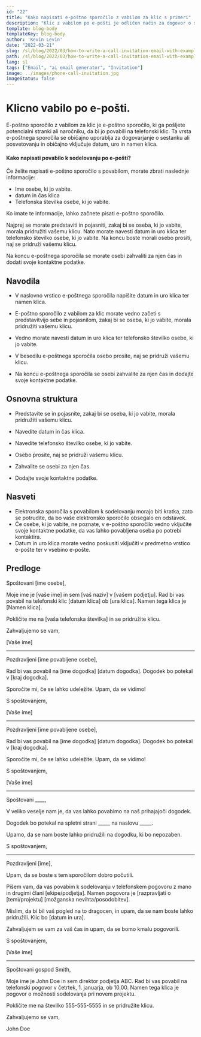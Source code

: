 ```yaml
---
id: "22"
title: "Kako napisati e-poštno sporočilo z vabilom za klic s primeri"
description: "Klic z vabilom po e-pošti je odličen način za dogovor o srečanju ali posvetovanju s potencialno stranko ali naročnikom."
template: blog-body
templateKey: blog-body
author: 'Kevin Levin'
date: "2022-03-21"
slug: /sl/blog/2022/03/how-to-write-a-call-invitation-email-with-examples
path: /sl/blog/2022/03/how-to-write-a-call-invitation-email-with-examples
lang: sl
tags: ["Email", "ai email generator", "Invitation"]
image: ../images/phone-call-invitation.jpg
imageStatus: false
---
```

# Klicno vabilo po e-pošti.


E-poštno sporočilo z vabilom za klic je e-poštno sporočilo, ki ga pošljete potencialni stranki ali naročniku, da bi jo povabili na telefonski klic. Ta vrsta e-poštnega sporočila se običajno uporablja za dogovarjanje o sestanku ali posvetovanju in običajno vključuje datum, uro in namen klica.

#### Kako napisati povabilo k sodelovanju po e-pošti?

Če želite napisati e-poštno sporočilo s povabilom, morate zbrati naslednje informacije:

- Ime osebe, ki jo vabite.
- datum in čas klica
- Telefonska številka osebe, ki jo vabite.

Ko imate te informacije, lahko začnete pisati e-poštno sporočilo.

Najprej se morate predstaviti in pojasniti, zakaj bi se oseba, ki jo vabite, morala pridružiti vašemu klicu. Nato morate navesti datum in uro klica ter telefonsko številko osebe, ki jo vabite. Na koncu boste morali osebo prositi, naj se pridruži vašemu klicu.

Na koncu e-poštnega sporočila se morate osebi zahvaliti za njen čas in dodati svoje kontaktne podatke.

## Navodila

- V naslovno vrstico e-poštnega sporočila napišite datum in uro klica ter namen klica.

- E-poštno sporočilo z vabilom za klic morate vedno začeti s predstavitvijo sebe in pojasnilom, zakaj bi se oseba, ki jo vabite, morala pridružiti vašemu klicu.

- Vedno morate navesti datum in uro klica ter telefonsko številko osebe, ki jo vabite.

- V besedilu e-poštnega sporočila osebo prosite, naj se pridruži vašemu klicu.

- Na koncu e-poštnega sporočila se osebi zahvalite za njen čas in dodajte svoje kontaktne podatke.


## Osnovna struktura

- Predstavite se in pojasnite, zakaj bi se oseba, ki jo vabite, morala pridružiti vašemu klicu.

- Navedite datum in čas klica.

- Navedite telefonsko številko osebe, ki jo vabite.

- Osebo prosite, naj se pridruži vašemu klicu.

- Zahvalite se osebi za njen čas.

- Dodajte svoje kontaktne podatke.


## Nasveti

- Elektronska sporočila s povabilom k sodelovanju morajo biti kratka, zato se potrudite, da bo vaše elektronsko sporočilo obsegalo en odstavek.
- Če osebe, ki jo vabite, ne poznate, v e-poštno sporočilo vedno vključite svoje kontaktne podatke, da vas lahko povabljena oseba po potrebi kontaktira.
- Datum in uro klica morate vedno poskusiti vključiti v predmetno vrstico e-pošte ter v vsebino e-pošte.

## Predloge

Spoštovani [ime osebe],

Moje ime je [vaše ime] in sem [vaš naziv] v [vašem podjetju]. Rad bi vas povabil na telefonski klic [datum klica] ob [ura klica]. Namen tega klica je [Namen klica].

Pokličite me na [vaša telefonska številka] in se pridružite klicu.

Zahvaljujemo se vam,

[Vaše ime]

---

Pozdravljeni [ime povabljene osebe],

Rad bi vas povabil na [ime dogodka] [datum dogodka]. Dogodek bo potekal v [kraj dogodka].

Sporočite mi, če se lahko udeležite. Upam, da se vidimo!

S spoštovanjem,

[Vaše ime]

---

Pozdravljeni [ime povabljene osebe],

Rad bi vas povabil na [ime dogodka] [datum dogodka]. Dogodek bo potekal v [kraj dogodka].

Sporočite mi, če se lahko udeležite. Upam, da se vidimo!

S spoštovanjem,

[Vaše ime]

---

Spoštovani ____,

V veliko veselje nam je, da vas lahko povabimo na naš prihajajoči dogodek.

Dogodek bo potekal na spletni strani _____ na naslovu _____.

Upamo, da se nam boste lahko pridružili na dogodku, ki bo nepozaben.

S spoštovanjem,

---

Pozdravljeni [ime],

Upam, da se boste s tem sporočilom dobro počutili.

Pišem vam, da vas povabim k sodelovanju v telefonskem pogovoru z mano in drugimi člani [ekipe/podjetja]. Namen pogovora je [razpravljati o [temi/projektu] [možganska nevihta/posodobitev].

Mislim, da bi bil vaš pogled na to dragocen, in upam, da se nam boste lahko pridružili. Klic bo [datum in ura].

Zahvaljujem se vam za vaš čas in upam, da se bomo kmalu pogovorili.

S spoštovanjem,

[Vaše ime]

---

Spoštovani gospod Smith,

Moje ime je John Doe in sem direktor podjetja ABC. Rad bi vas povabil na telefonski pogovor v četrtek, 1. januarja, ob 10.00. Namen tega klica je pogovor o možnosti sodelovanja pri novem projektu.

Pokličite me na številko 555-555-5555 in se pridružite klicu.

Zahvaljujemo se vam,

John Doe
